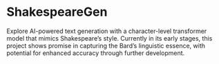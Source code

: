 # ShakespeareGen
Explore AI-powered text generation with a character-level transformer model that mimics Shakespeare’s style. Currently in its early stages, this project shows promise in capturing the Bard’s linguistic essence, with potential for enhanced accuracy through further development.
